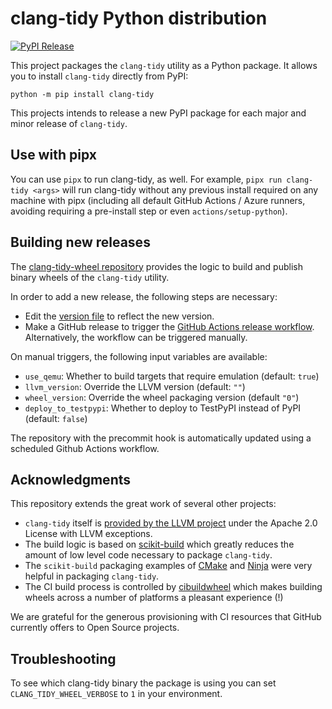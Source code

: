 # clang-tidy Python distribution

[![PyPI Release](https://img.shields.io/pypi/v/clang-tidy.svg)](https://pypi.org/project/clang-tidy)

This project packages the `clang-tidy` utility as a Python package. It allows you to install `clang-tidy` directly from PyPI:

```
python -m pip install clang-tidy
```

This projects intends to release a new PyPI package for each major and minor release of `clang-tidy`.

## Use with pipx

You can use `pipx` to run clang-tidy, as well. For example, `pipx run clang-tidy <args>` will run clang-tidy without any previous install required on any machine with pipx (including all default GitHub Actions / Azure runners, avoiding requiring a pre-install step or even `actions/setup-python`).

## Building new releases

The [clang-tidy-wheel repository](https://github.com/ssciwr/clang-tidy-wheel) provides the logic to build and publish binary wheels of the `clang-tidy` utility.

In order to add a new release, the following steps are necessary:

* Edit the [version file](https://github.com/ssciwr/clang-tidy-wheel/blob/main/clang-tidy_version.cmake) to reflect the new version.
* Make a GitHub release to trigger the [GitHub Actions release workflow](https://github.com/ssciwr/clang-tidy-wheel/actions/workflows/release.yml). Alternatively, the workflow can be triggered manually.

On manual triggers, the following input variables are available:
* `use_qemu`: Whether to build targets that require emulation (default: `true`)
* `llvm_version`: Override the LLVM version (default: `""`)
* `wheel_version`: Override the wheel packaging version (default `"0"`)
* `deploy_to_testpypi`: Whether to deploy to TestPyPI instead of PyPI (default: `false`)

The repository with the precommit hook is automatically updated using a scheduled Github Actions workflow.

## Acknowledgments

This repository extends the great work of several other projects:

* `clang-tidy` itself is [provided by the LLVM project](https://github.com/llvm/llvm-project) under the Apache 2.0 License with LLVM exceptions.
* The build logic is based on [scikit-build](https://github.com/scikit-build/scikit-build) which greatly reduces the amount of low level code necessary to package `clang-tidy`.
* The `scikit-build` packaging examples of [CMake](https://github.com/scikit-build/cmake-python-distributions) and [Ninja](https://github.com/scikit-build/ninja-python-distributions) were very helpful in packaging `clang-tidy`.
* The CI build process is controlled by [cibuildwheel](https://github.com/pypa/cibuildwheel) which makes building wheels across a number of platforms a pleasant experience (!)

We are grateful for the generous provisioning with CI resources that GitHub currently offers to Open Source projects.

## Troubleshooting

To see which clang-tidy binary the package is using
you can set `CLANG_TIDY_WHEEL_VERBOSE` to `1` in your environment.
